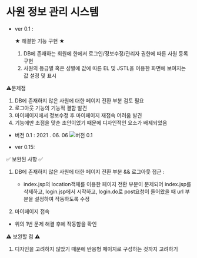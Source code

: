 # 사원 정보 관리 시스템
-  ver 0.1 : 

   ★ 해결한 기능 구현 ★
   1. DB에 존재하는 회원에 한에서 로그인/정보수정/관리자 권한에 따른 사원 등록 구현
   2. 사원의 등급별 혹은 성별에 값에 따른 EL 및 JSTL을 이용한 화면에 보여지는 값 설정 및 표시

  ⚠️문제점
  1. DB에 존재하지 않은 사원에 대한 페이지 전환 부분 검토 필요
  2. 로그아웃 기능의 기능적 결함 발견
  3. 마이페이지에서 정보수정 후 마이페이지 재접속 어려움 발견
  4. 기능에만 초점을 맞춘 초안이었기 때문에 디자인적인 요소가 배제되었음

- 버전 0.1 : 2021 . 06. 06
![버전 0.1](https://github.com/hy6219/ManageEmployee_v0.1/blob/master/ManageEmployee_v0.1.gif?raw=true)

-  ver 0.15:

  ✅ 보완된 사항 ✅
1. DB에 존재하지 않은 사원에 대한 페이지 전환 부분 && 로그아웃 접근   : 
   - index.jsp의 location객체를 이용한 페이지 전환 부분이 문제되어 index.jsp를 삭제하고,
login.jsp에서 시작하고, login.do로 post요청이 들어왔을 때 url 부분을 설정하여 작동하도록 수정

2. 마이페이지 접속
  - 위의 1번 문제 해결 후에 작동함을 확인

  ⚠️ 보완할 점 ⚠️
 1. 디자인을 고려하지 않았기 때문에 반응형 페이지로 구성하는 것까지 고려하기

